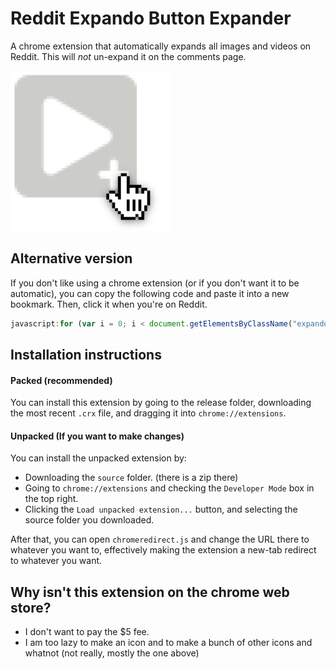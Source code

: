 # Reddit Expando Button Expander
A chrome extension that automatically expands all images and videos on Reddit. This will *not* un-expand it on the comments page.

![Icon](./icon.png)
## Alternative version
If you don't like using a chrome extension (or if you don't want it to be automatic), you can copy the following code and paste it into a new bookmark. Then, click it when you're on Reddit.
```javascript
javascript:for (var i = 0; i < document.getElementsByClassName("expando-button").length; i++) {document.getElementsByClassName("expando-button")[i].click()}
```
## Installation instructions
#### Packed (recommended)
You can install this extension by going to the release folder, downloading the most recent `.crx` file, and dragging it into `chrome://extensions`.
#### Unpacked (If you want to make changes)
You can install the unpacked extension by:
* Downloading the `source` folder. (there is a zip there)
* Going to `chrome://extensions` and checking the `Developer Mode` box in the top right.
* Clicking the `Load unpacked extension...` button, and selecting the source folder you downloaded.

After that, you can open `chromeredirect.js` and change the URL there to whatever you want to, effectively making the extension a new-tab redirect to whatever you want.
## Why isn't this extension on the chrome web store?
* I don't want to pay the $5 fee.
* I am too lazy to make an icon and to make a bunch of other icons and whatnot (not really, mostly the one above)

